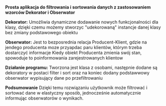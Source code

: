**Prosta aplikacja do filtrowania i sortowania danych z zastosowaniem wzorców Dekorator i Obserwator**

**Dekorator:**
    Umożliwia dynamiczne dodawanie nowych funkcjonalności dla klasy, 
    dzięki czemu możemy stworzyc "udekorowaną" instancje danej klasy bez zmiany podstawowego obiektu 

**Obserwator:**
    Jest to bezposrednia relacja Producent-Klient, gdzie na jendego producenta moze przyapdac paru klientów,
    którym trzeba dostarczyć informacje
    Kiedy obiekt Producenta zmienia swój stan, spowoduje to poinformowania zarejestrowanych klientow 

**Działanie programu:**
   Tworzona jest klasa z osobami, następnie dodane są dekoratory w postaci filter i sort
    oraz na koniec dodany podstawwowy obserwator wypisujący dane po przefiltrowaniu 

**Podsumowanie**
    Dzięki temu rozwiązaniu użytkownik może filtrować i sortować dane w elastyczny sposób,
    jednocześnie automatycznie informując obserwatorów o wynikach.